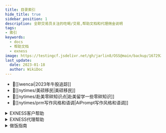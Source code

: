 ```yaml
---
title: 目录索引
hide_title: true
sidebar_position: 1
description: 全职交易员关注的吃喝/交易,帮助文档和代理佣金说明
tags:
- 索引
keywords:
  - docs
  - 帮助文档
  - exness
image: https://testingcf.jsdelivr.net/gh/jarlin8/OSS@main/backup/1672929818319avatar.jpg
last_update:
  date: 2023-01-18
  author: WikiDoc
---
```


- 📰[[iwencai|2023年牛股追踪]]
- 📰[[nytimes/美硕移民|美硕移民]]
- 📰[[nytimes/赴美零碎知识点|赴美留学一些零碎知识]]
- 📰[[nytimes/prm写作风格和语调|AiPrompt写作风格和语调]]

<details>
<summary>EXNESS客户帮助</summary>

## EXNESS客户帮助
- [[exness-trader/保障您的vps安全|保障您的vps安全]]
- [[exness-trader/保证金和可用保证金之间有何区别|保证金和可用保证金之间有何区别]]
- [[exness-trader/标准账户|标准账户]]
- [[exness-trader/标准账户和美分账户有什么不同|标准账户和美分账户有什么不同]]
- [[exness-trader/标准账户和先锋账户有什么不同|标准账户和先锋账户有什么不同]]
- [[exness-trader/标准账户上可以交易哪些品种|标准账户上可以交易哪些品种]]
- [[exness-trader/不同类型的交易账户可以使用相同的服务器么|不同类型的交易账户可以使用相同的服务器么]]
- [[exness-trader/不同类型的账户是否有地区限制|不同类型的账户是否有地区限制]]
- [[exness-trader/不同账户类型的最大和最小交易手数是多少|不同账户类型的最大和最小交易手数是多少]]
- [[exness-trader/部分退款请求|部分退款请求]]
- [[exness-trader/查询已归档订单|查询已归档订单]]
- [[exness-trader/差价合约详解|差价合约详解]]
- [[exness-trader/拆股详解|拆股详解]]
- [[exness-trader/出金为何退回了我的-exness-账户|出金为何退回了我的-exness-账户]]
- [[exness-trader/出金须知|出金须知]]
- [[exness-trader/出入金到账需要多长时间|出入金到账需要多长时间]]
- [[exness-trader/出入金最快的方法是什么|出入金最快的方法是什么]]
- [[exness-trader/出现报价关闭提示|出现报价关闭提示]]
- [[exness-trader/出现交易量无效的错误提示|出现交易量无效的错误提示]]
- [[exness-trader/出现禁止交易的错误提示|出现禁止交易的错误提示]]
- [[exness-trader/出现资金不足错误提示|出现资金不足错误提示]]
- [[exness-trader/创建账户需要提供哪些资料|创建账户需要提供哪些资料]]
- [[exness-trader/创建真实账户和模拟账户时必须提供哪些文件|创建真实账户和模拟账户时必须提供哪些文件]]
- [[exness-trader/登录-mt4-的时候，为什么我的账户昵称显示错误|登录-mt4-的时候，为什么我的账户昵称显示错误]]
- [[exness-trader/电子支付平台eps交易相关事宜|电子支付平台eps交易相关事宜]]
- [[exness-trader/订单执行类型|订单执行类型]]
- [[exness-trader/冬季交易时间|冬季交易时间]]
- [[exness-trader/负余额保护|负余额保护]]
- [[exness-trader/杠杆对爆仓的影响|杠杆对爆仓的影响]]
- [[exness-trader/杠杆和保证金要求|杠杆和保证金要求]]
- [[exness-trader/隔夜利息|隔夜利息]]
- [[exness-trader/各账户追加保证金通知和爆仓水平|各账户追加保证金通知和爆仓水平]]
- [[exness-trader/更改-mt4-语言设置时出现乱码该如何解决|更改-mt4-语言设置时出现乱码该如何解决]]
- [[exness-trader/股票|股票]]
- [[exness-trader/关于-exness-交易应用|关于-exness-交易应用]]
- [[exness-trader/关于账户类型后缀|关于账户类型后缀]]
- [[exness-trader/管理智能交易-ea|管理智能交易-ea]]
- [[exness-trader/归档账户须知|归档账户须知]]
- [[exness-trader/过期版本|过期版本]]
- [[exness-trader/后缀代表什么|后缀代表什么]]
- [[exness-trader/怀疑他人以自己的名义交易|怀疑他人以自己的名义交易]]
- [[exness-trader/黄金杠杆限制|黄金杠杆限制]]
- [[exness-trader/恢复vps|恢复vps]]
- [[exness-trader/基点和迷你点之间有何区别|基点和迷你点之间有何区别]]
- [[exness-trader/加密数字货币交叉盘|加密数字货币交叉盘]]
- [[exness-trader/价格缺口保护|价格缺口保护]]
- [[exness-trader/交叉盘交易|交叉盘交易]]
- [[exness-trader/交易繁忙trade-context-busy|交易繁忙trade-context-busy]]
- [[exness-trader/交易方式是否有限制|交易方式是否有限制]]
- [[exness-trader/交易加密数字货币|交易加密数字货币]]
- [[exness-trader/交易品种|交易品种]]
- [[exness-trader/交易品种的订单报价是如何计算的|交易品种的订单报价是如何计算的]]
- [[exness-trader/交易平台功能比较|交易平台功能比较]]
- [[exness-trader/交易新手最适合什么账户类型|交易新手最适合什么账户类型]]
- [[exness-trader/节假日交易时间|节假日交易时间]]
- [[exness-trader/金属交易|金属交易]]
- [[exness-trader/开立专业型账户需要满足什么条件|开立专业型账户需要满足什么条件]]
- [[exness-trader/可以使用不同的支付平台出金吗|可以使用不同的支付平台出金吗]]
- [[exness-trader/可以在手机终端上下移动止损单吗|可以在手机终端上下移动止损单吗]]
- [[exness-trader/可以在周末节假日出金入金吗|可以在周末节假日出金入金吗]]
- [[exness-trader/客户是否可以使用其它交易账户入金时使用的支付|客户是否可以使用其它交易账户入金时使用的支付]]
- [[exness-trader/客户支付档案-cpp-须知|客户支付档案-cpp-须知]]
- [[exness-trader/了解交易终端|了解交易终端]]
- [[exness-trader/了解做市商|了解做市商]]
- [[exness-trader/立即开始交易|立即开始交易]]
- [[exness-trader/零点账户|零点账户]]
- [[exness-trader/零点账户提供哪些交易品种|零点账户提供哪些交易品种]]
- [[exness-trader/裸点账户|裸点账户]]
- [[exness-trader/裸点账户和零点账户有什么不同|裸点账户和零点账户有什么不同]]
- [[exness-trader/裸点账户上可以交易哪些品种|裸点账户上可以交易哪些品种]]
- [[exness-trader/美分账户|美分账户]]
- [[exness-trader/美分账户上可以交易哪些品种|美分账户上可以交易哪些品种]]
- [[exness-trader/美分账户有哪些地域限制|美分账户有哪些地域限制]]
- [[exness-trader/美国原油有合约期限吗|美国原油有合约期限吗]]
- [[exness-trader/面向非伊斯兰教国家的免隔夜利息账户|面向非伊斯兰教国家的免隔夜利息账户]]
- [[exness-trader/哪些类型的账户可以参与竞赛|哪些类型的账户可以参与竞赛]]
- [[exness-trader/哪些账户可以免隔夜利息|哪些账户可以免隔夜利息]]
- [[exness-trader/哪些账户类型可以交易加密数字货币-cfd|哪些账户类型可以交易加密数字货币-cfd]]
- [[exness-trader/哪些账户类型支持模拟账户|哪些账户类型支持模拟账户]]
- [[exness-trader/能否更改-metatrader-4-5-平台上的时区|能否更改-metatrader-4-5-平台上的时区]]
- [[exness-trader/能否更改我的账户货币|能否更改我的账户货币]]
- [[exness-trader/能源交易|能源交易]]
- [[exness-trader/您的-exness-个人专区|您的-exness-个人专区]]
- [[exness-trader/品种分类|品种分类]]
- [[exness-trader/仍未收到出金款项|仍未收到出金款项]]
- [[exness-trader/仍未收到手机短信验证码|仍未收到手机短信验证码]]
- [[exness-trader/如果我出金到错误的账号，接下来应该怎么做|如果我出金到错误的账号，接下来应该怎么做]]
- [[exness-trader/如果我的-vps-上没有足够空间应当如何操作|如果我的-vps-上没有足够空间应当如何操作]]
- [[exness-trader/如果我的当前余额为负值，可以进行入金操作吗|如果我的当前余额为负值，可以进行入金操作吗]]
- [[exness-trader/如果我的验证文件不在我的名下该怎么办|如果我的验证文件不在我的名下该怎么办]]
- [[exness-trader/如果我是在其他国家开立的账户，如何进行账户验|如果我是在其他国家开立的账户，如何进行账户验]]
- [[exness-trader/如果我有未平仓位，还可以出金吗|如果我有未平仓位，还可以出金吗]]
- [[exness-trader/如果我在-vps-中收到了无网络连接错误，接下来|如果我在-vps-中收到了无网络连接错误，接下来]]
- [[exness-trader/如果我在入金时使用的支付系统在出金时无法使用|如果我在入金时使用的支付系统在出金时无法使用]]
- [[exness-trader/如果我在入金时使用了多种支付方式，应当如何出|如果我在入金时使用了多种支付方式，应当如何出]]
- [[exness-trader/如果我在自己的-vps-上安装智能交易ea，是否需要|如果我在自己的-vps-上安装智能交易ea，是否需要]]
- [[exness-trader/如果无法平仓交易，我该怎么做|如果无法平仓交易，我该怎么做]]
- [[exness-trader/如果在个人专区中无法找到我的首选支付系统该怎|如果在个人专区中无法找到我的首选支付系统该怎]]
- [[exness-trader/如何查看旧的个人专区是否依然处于活跃状态|如何查看旧的个人专区是否依然处于活跃状态]]
- [[exness-trader/如何查看您的交易历史|如何查看您的交易历史]]
- [[exness-trader/如何查看我当前的杠杆设置|如何查看我当前的杠杆设置]]
- [[exness-trader/如何查看我的交易状态|如何查看我的交易状态]]
- [[exness-trader/如何查看我可以使用的支付平台|如何查看我可以使用的支付平台]]
- [[exness-trader/如何查看账户是否已可以入金和交易|如何查看账户是否已可以入金和交易]]
- [[exness-trader/如何查看账户验证被拒绝的原因|如何查看账户验证被拒绝的原因]]
- [[exness-trader/如何查看自己上传的验证文档的状态|如何查看自己上传的验证文档的状态]]
- [[exness-trader/如何查询我的代理信息|如何查询我的代理信息]]
- [[exness-trader/如何查找交易软件登录账号和服务器|如何查找交易软件登录账号和服务器]]
- [[exness-trader/如何查找我的交易账户账号|如何查找我的交易账户账号]]
- [[exness-trader/如何查找需要提高保证金要求的新闻事件|如何查找需要提高保证金要求的新闻事件]]
- [[exness-trader/如何出金|如何出金]]
- [[exness-trader/如何处理无效sl-tp错误|如何处理无效sl-tp错误]]
- [[exness-trader/如何从报价手机移动端里显示-添加-移除交易品|如何从报价手机移动端里显示-添加-移除交易品]]
- [[exness-trader/如何给模拟账户充值|如何给模拟账户充值]]
- [[exness-trader/如何更改更新我的个人信息与地址|如何更改更新我的个人信息与地址]]
- [[exness-trader/如何更改我的exness账户的注册姓名|如何更改我的exness账户的注册姓名]]
- [[exness-trader/如何更改注册名称|如何更改注册名称]]
- [[exness-trader/如何管理您的交易账户设置|如何管理您的交易账户设置]]
- [[exness-trader/如何管理您的vps设置|如何管理您的vps设置]]
- [[exness-trader/如何管理图表设置|如何管理图表设置]]
- [[exness-trader/如何管理注册手机号码|如何管理注册手机号码]]
- [[exness-trader/如何获得-exness-vps-服务|如何获得-exness-vps-服务]]
- [[exness-trader/如何获得无限杠杆|如何获得无限杠杆]]
- [[exness-trader/如何获取日志文件|如何获取日志文件]]
- [[exness-trader/如何计算开立订单所需资金|如何计算开立订单所需资金]]
- [[exness-trader/如何计算利润和损失|如何计算利润和损失]]
- [[exness-trader/如何将我在社交交易中的入金与我的-exness-账户关联起|如何将我在社交交易中的入金与我的-exness-账户关联起]]
- [[exness-trader/如何解决交易终端中的常见错误|如何解决交易终端中的常见错误]]
- [[exness-trader/如何进行订单部分平仓|如何进行订单部分平仓]]
- [[exness-trader/如何进行交易账户间转账|如何进行交易账户间转账]]
- [[exness-trader/如何进行首次入金|如何进行首次入金]]
- [[exness-trader/如何开立模拟账户|如何开立模拟账户]]
- [[exness-trader/如何快速便捷地恢复-exness-密码|如何快速便捷地恢复-exness-密码]]
- [[exness-trader/如何连接-vps|如何连接-vps]]
- [[exness-trader/如何清除浏览器缓存和-cookies-文件|如何清除浏览器缓存和-cookies-文件]]
- [[exness-trader/如何确定我的资金是安全的|如何确定我的资金是安全的]]
- [[exness-trader/如何入金|如何入金]]
- [[exness-trader/如何上传屏幕截图给支持团队|如何上传屏幕截图给支持团队]]
- [[exness-trader/如何设置-vps-密码|如何设置-vps-密码]]
- [[exness-trader/如何设置修改止损与获利|如何设置修改止损与获利]]
- [[exness-trader/如何设置移动止损|如何设置移动止损]]
- [[exness-trader/如何设置exness比特币电子钱包|如何设置exness比特币电子钱包]]
- [[exness-trader/如何申请关闭账户|如何申请关闭账户]]
- [[exness-trader/如何生成网络日志排除故障|如何生成网络日志排除故障]]
- [[exness-trader/如何使用-exness-货币转换器|如何使用-exness-货币转换器]]
- [[exness-trader/如何使用-mt4-multiterminal多账户管理终端|如何使用-mt4-multiterminal多账户管理终端]]
- [[exness-trader/如何使用安卓版-metatrader-4|如何使用安卓版-metatrader-4]]
- [[exness-trader/如何使用安卓版-metatrader-5|如何使用安卓版-metatrader-5]]
- [[exness-trader/如何使用比特币出入金|如何使用比特币出入金]]
- [[exness-trader/如何使用比特币电子钱包查看交易|如何使用比特币电子钱包查看交易]]
- [[exness-trader/如何使用日本或韩国银行卡出金|如何使用日本或韩国银行卡出金]]
- [[exness-trader/如何使用泰达币-usdt-erc20-出入金|如何使用泰达币-usdt-erc20-出入金]]
- [[exness-trader/如何使用虚拟美元稳定币-usdc-erc20-出入金|如何使用虚拟美元稳定币-usdc-erc20-出入金]]
- [[exness-trader/如何使用银行卡兑换usdt来入金|如何使用银行卡兑换usdt来入金]]
- [[exness-trader/如何使用中国银联入金|如何使用中国银联入金]]
- [[exness-trader/如何使用perfect-money出入金|如何使用perfect-money出入金]]
- [[exness-trader/如何使用sticpay出入金|如何使用sticpay出入金]]
- [[exness-trader/如何提升metatrader4-5的速度|如何提升metatrader4-5的速度]]
- [[exness-trader/如何通过-exness-进行交易|如何通过-exness-进行交易]]
- [[exness-trader/如何通过-mypay-出入金|如何通过-mypay-出入金]]
- [[exness-trader/如何通过电汇出入金|如何通过电汇出入金]]
- [[exness-trader/如何通过检索-har-文件进行故障调试|如何通过检索-har-文件进行故障调试]]
- [[exness-trader/如何通过银行卡出入金|如何通过银行卡出入金]]
- [[exness-trader/如何完全验证您的exness账户|如何完全验证您的exness账户]]
- [[exness-trader/如何为客服团队创建屏幕截图|如何为客服团队创建屏幕截图]]
- [[exness-trader/如何显示买价线|如何显示买价线]]
- [[exness-trader/如何修改或移除移动止损|如何修改或移除移动止损]]
- [[exness-trader/如何验证我的支付方式|如何验证我的支付方式]]
- [[exness-trader/如何在-linux-系统中安装-mt4-mt5|如何在-linux-系统中安装-mt4-mt5]]
- [[exness-trader/如何在个人专区创建新的交易账户|如何在个人专区创建新的交易账户]]
- [[exness-trader/如何在交易平台-mt4-mt5-上接收新闻|如何在交易平台-mt4-mt5-上接收新闻]]
- [[exness-trader/如何在市场报价桌面版终端中显示-添加-删除交|如何在市场报价桌面版终端中显示-添加-删除交]]
- [[exness-trader/如何在手机应用上的metatrader订阅交易信号|如何在手机应用上的metatrader订阅交易信号]]
- [[exness-trader/如何在我的个人专区查看交易的单号|如何在我的个人专区查看交易的单号]]
- [[exness-trader/如何在移动终端中设置挂单|如何在移动终端中设置挂单]]
- [[exness-trader/如何在中国使用bitake入金|如何在中国使用bitake入金]]
- [[exness-trader/如何在中国使用flashex出入金|如何在中国使用flashex出入金]]
- [[exness-trader/如何在中国使用neteller出入金|如何在中国使用neteller出入金]]
- [[exness-trader/如何在中国使用webmoney出入金|如何在中国使用webmoney出入金]]
- [[exness-trader/如何在exness平台开始交易|如何在exness平台开始交易]]
- [[exness-trader/如何知晓为我提供服务的是哪家-exness-实体|如何知晓为我提供服务的是哪家-exness-实体]]
- [[exness-trader/如何注册-exness-个人专区和交易账户|如何注册-exness-个人专区和交易账户]]
- [[exness-trader/入金金额有限制吗|入金金额有限制吗]]
- [[exness-trader/入金款项仍未到账|入金款项仍未到账]]
- [[exness-trader/入金须知|入金须知]]
- [[exness-trader/什么是-3d-安全协议|什么是-3d-安全协议]]
- [[exness-trader/什么是-cvv-代码，可以在哪里找到|什么是-cvv-代码，可以在哪里找到]]
- [[exness-trader/什么是对冲单可以进行部分对冲吗|什么是对冲单可以进行部分对冲吗]]
- [[exness-trader/什么是偏差|什么是偏差]]
- [[exness-trader/什么是限价单如何下限价单|什么是限价单如何下限价单]]
- [[exness-trader/什么是移动止损|什么是移动止损]]
- [[exness-trader/什么是止损单，怎么下止损单|什么是止损单，怎么下止损单]]
- [[exness-trader/什么是vps-|什么是vps-]]
- [[exness-trader/石油差价合约有到期日期吗|石油差价合约有到期日期吗]]
- [[exness-trader/石油价格是现货价格吗|石油价格是现货价格吗]]
- [[exness-trader/使用-mt4-mt5-网页终端进行交易|使用-mt4-mt5-网页终端进行交易]]
- [[exness-trader/使用-windows-版本-metatrader-4|使用-windows-版本-metatrader-4]]
- [[exness-trader/使用-windows-版本-metatrader-5|使用-windows-版本-metatrader-5]]
- [[exness-trader/使用多张银行卡还可以进行出入金操作吗|使用多张银行卡还可以进行出入金操作吗]]
- [[exness-trader/使用模拟账户进行交易时需要存入真实资金吗|使用模拟账户进行交易时需要存入真实资金吗]]
- [[exness-trader/市场已关闭|市场已关闭]]
- [[exness-trader/市价滑点|市价滑点]]
- [[exness-trader/是否可由朋友或家人代我进行交易|是否可由朋友或家人代我进行交易]]
- [[exness-trader/是否所有类型账户都支持指数的差价合约|是否所有类型账户都支持指数的差价合约]]
- [[exness-trader/收到订单数量过多错误提示|收到订单数量过多错误提示]]
- [[exness-trader/收到一条阻止我交易的错误提示|收到一条阻止我交易的错误提示]]
- [[exness-trader/手机交易终端上可以使用智能交易ea吗|手机交易终端上可以使用智能交易ea吗]]
- [[exness-trader/探索-exness-网页交易终端|探索-exness-网页交易终端]]
- [[exness-trader/跳动点历史记录须知|跳动点历史记录须知]]
- [[exness-trader/通过-skrill-出入金|通过-skrill-出入金]]
- [[exness-trader/同一个电子邮箱可以注册多个个人专区吗|同一个电子邮箱可以注册多个个人专区吗]]
- [[exness-trader/退出交易终端时，我的订单会被平仓吗|退出交易终端时，我的订单会被平仓吗]]
- [[exness-trader/外汇和其他交易品种的基本交易术语|外汇和其他交易品种的基本交易术语]]
- [[exness-trader/外汇品种交易|外汇品种交易]]
- [[exness-trader/外汇市场交易时间|外汇市场交易时间]]
- [[exness-trader/外汇与外汇市场|外汇与外汇市场]]
- [[exness-trader/为-metatrader-4-5-设置推送通知|为-metatrader-4-5-设置推送通知]]
- [[exness-trader/为什么-exness-交易应用上的支付方式比网页版个人专区|为什么-exness-交易应用上的支付方式比网页版个人专区]]
- [[exness-trader/为什么-exness-账户验证流程是重要的|为什么-exness-账户验证流程是重要的]]
- [[exness-trader/为什么进行内部转账时会收到请求金额过大的|为什么进行内部转账时会收到请求金额过大的]]
- [[exness-trader/为什么我的对冲单突然要我缴纳保证金|为什么我的对冲单突然要我缴纳保证金]]
- [[exness-trader/为什么我的入金-出金会被拒绝|为什么我的入金-出金会被拒绝]]
- [[exness-trader/为什么我的所有交易一开始都处于亏损状态|为什么我的所有交易一开始都处于亏损状态]]
- [[exness-trader/为什么我的文件被拒绝了|为什么我的文件被拒绝了]]
- [[exness-trader/为什么我的账户上有资金，交易账户却显示余额为|为什么我的账户上有资金，交易账户却显示余额为]]
- [[exness-trader/为什么我个人专区中可用保证金的金额与交易平台|为什么我个人专区中可用保证金的金额与交易平台]]
- [[exness-trader/为什么我需要一种账户货币|为什么我需要一种账户货币]]
- [[exness-trader/为什么我在进行入金操作时屏幕显示系统出错|为什么我在进行入金操作时屏幕显示系统出错]]
- [[exness-trader/为什么无法关闭对冲单|为什么无法关闭对冲单]]
- [[exness-trader/为什么无法在我的个人专区中找到我的交易账户|为什么无法在我的个人专区中找到我的交易账户]]
- [[exness-trader/为什么有时候股票的保证金会比平时高|为什么有时候股票的保证金会比平时高]]
- [[exness-trader/为什么在出金时会出现余额不足的错误提示|为什么在出金时会出现余额不足的错误提示]]
- [[exness-trader/为什么在交易者计算器内有些品种不能设置杠杆|为什么在交易者计算器内有些品种不能设置杠杆]]
- [[exness-trader/为什么在一天中的某些时候，指数的保证金会增加|为什么在一天中的某些时候，指数的保证金会增加]]
- [[exness-trader/为什么mt4-mt5和exness网站上显示的点差不一样|为什么mt4-mt5和exness网站上显示的点差不一样]]
- [[exness-trader/未验证账户面临哪些限制|未验证账户面临哪些限制]]
- [[exness-trader/文件被拒绝后如何再次上传|文件被拒绝后如何再次上传]]
- [[exness-trader/我不小心删除了我的手机应用，该如何恢复|我不小心删除了我的手机应用，该如何恢复]]
- [[exness-trader/我可以使用多张银行卡给账户入金吗|我可以使用多张银行卡给账户入金吗]]
- [[exness-trader/我可以使用哪些交易终端进行交易|我可以使用哪些交易终端进行交易]]
- [[exness-trader/我可以使用他人的支付系统入金吗|我可以使用他人的支付系统入金吗]]
- [[exness-trader/我可以用什么货币入金|我可以用什么货币入金]]
- [[exness-trader/我可以在个人信息中添加多少个手机号码|我可以在个人信息中添加多少个手机号码]]
- [[exness-trader/我可以在个人专区持有几个交易账户|我可以在个人专区持有几个交易账户]]
- [[exness-trader/我可以在哪里查看汇率|我可以在哪里查看汇率]]
- [[exness-trader/我可以在手机交易终端上使用指标吗|我可以在手机交易终端上使用指标吗]]
- [[exness-trader/我可以在我的电脑上同时运行多个交易终端软件吗|我可以在我的电脑上同时运行多个交易终端软件吗]]
- [[exness-trader/我能否更改自己的的账户服务器|我能否更改自己的的账户服务器]]
- [[exness-trader/我能用预付卡进行入金么|我能用预付卡进行入金么]]
- [[exness-trader/我能在周末进行交易吗|我能在周末进行交易吗]]
- [[exness-trader/我仍未收到电子邮箱验证码|我仍未收到电子邮箱验证码]]
- [[exness-trader/我如何识别哪些交易品种属于免隔夜利息品种|我如何识别哪些交易品种属于免隔夜利息品种]]
- [[exness-trader/我是否可以使用与-exness-注册邮箱不同的邮箱来进行入|我是否可以使用与-exness-注册邮箱不同的邮箱来进行入]]
- [[exness-trader/我是否可以验证来自海外国家的exness账户|我是否可以验证来自海外国家的exness账户]]
- [[exness-trader/我收到了交易参数无效的错误提示|我收到了交易参数无效的错误提示]]
- [[exness-trader/我收到了账户无效的错误提示|我收到了账户无效的错误提示]]
- [[exness-trader/我收到无网络连接的错误信息|我收到无网络连接的错误信息]]
- [[exness-trader/我为什么需要验证我的支付账户|我为什么需要验证我的支付账户]]
- [[exness-trader/我应该选择哪种账户|我应该选择哪种账户]]
- [[exness-trader/我应为交易账户设置什么杠杆|我应为交易账户设置什么杠杆]]
- [[exness-trader/我在国外可以用自己的交易账户交易吗|我在国外可以用自己的交易账户交易吗]]
- [[exness-trader/我在交易软件收到了授权失败的错误提示|我在交易软件收到了授权失败的错误提示]]
- [[exness-trader/我在哪里可以查看自己的免隔夜利息权益|我在哪里可以查看自己的免隔夜利息权益]]
- [[exness-trader/我在使用银行卡出金时被要求退款|我在使用银行卡出金时被要求退款]]
- [[exness-trader/我在我的交易终端的图表中只能看到等待更新|我在我的交易终端的图表中只能看到等待更新]]
- [[exness-trader/无法出金时该如何操作|无法出金时该如何操作]]
- [[exness-trader/无法登录-exness-个人专区|无法登录-exness-个人专区]]
- [[exness-trader/无法登录交易终端|无法登录交易终端]]
- [[exness-trader/无法入金|无法入金]]
- [[exness-trader/无法上传文件|无法上传文件]]
- [[exness-trader/无法使用买入和卖出按键|无法使用买入和卖出按键]]
- [[exness-trader/无法在-macos-catalina-操作系统上登录-mt4-mt5|无法在-macos-catalina-操作系统上登录-mt4-mt5]]
- [[exness-trader/无法在注册时设置密码|无法在注册时设置密码]]
- [[exness-trader/无法注册-exness-账户|无法注册-exness-账户]]
- [[exness-trader/无效价格错误|无效价格错误]]
- [[exness-trader/夏季交易时间|夏季交易时间]]
- [[exness-trader/先锋账户|先锋账户]]
- [[exness-trader/先锋账户上都可以交易哪些品种|先锋账户上都可以交易哪些品种]]
- [[exness-trader/小币种交易|小币种交易]]
- [[exness-trader/新订单按键是灰色的|新订单按键是灰色的]]
- [[exness-trader/新闻发布期间提高保证金要求|新闻发布期间提高保证金要求]]
- [[exness-trader/验证文件的大小限制是多少|验证文件的大小限制是多少]]
- [[exness-trader/验证账户需要多久|验证账户需要多久]]
- [[exness-trader/一个账户有几个密码|一个账户有几个密码]]
- [[exness-trader/伊斯兰教地区可享零隔夜利息交易账户|伊斯兰教地区可享零隔夜利息交易账户]]
- [[exness-trader/以账户货币计算盈亏时，应使用何种价格进行换算|以账户货币计算盈亏时，应使用何种价格进行换算]]
- [[exness-trader/银行卡交易详解|银行卡交易详解]]
- [[exness-trader/在安装mt4时，为什么需要提供代理服务器地址|在安装mt4时，为什么需要提供代理服务器地址]]
- [[exness-trader/在交易终端关闭订单|在交易终端关闭订单]]
- [[exness-trader/在进行股票相关交易品种的交易时，我是否真正拥|在进行股票相关交易品种的交易时，我是否真正拥]]
- [[exness-trader/在哪查询某一品种的相关信息|在哪查询某一品种的相关信息]]
- [[exness-trader/在哪可以找到-macos-版mt4-mt5安装文件|在哪可以找到-macos-版mt4-mt5安装文件]]
- [[exness-trader/在哪里查看交易账户类型|在哪里查看交易账户类型]]
- [[exness-trader/在哪里可以查看exness的财报|在哪里可以查看exness的财报]]
- [[exness-trader/在哪里可以找到我的信用相关信息|在哪里可以找到我的信用相关信息]]
- [[exness-trader/在中国如何通过支付宝入金|在中国如何通过支付宝入金]]
- [[exness-trader/在中国如何通过otc365出入金|在中国如何通过otc365出入金]]
- [[exness-trader/诈骗活动-安全小贴士|诈骗活动-安全小贴士]]
- [[exness-trader/账户类型|账户类型]]
- [[exness-trader/账户长时间未使用会出现什么情况|账户长时间未使用会出现什么情况]]
- [[exness-trader/真实账户和模拟账户有什么区别|真实账户和模拟账户有什么区别]]
- [[exness-trader/真实账户和模拟账户之间的价格变动存在差异吗|真实账户和模拟账户之间的价格变动存在差异吗]]
- [[exness-trader/直盘交易|直盘交易]]
- [[exness-trader/止损位|止损位]]
- [[exness-trader/指数股息|指数股息]]
- [[exness-trader/指数交易|指数交易]]
- [[exness-trader/指数交易的最低金额是多少|指数交易的最低金额是多少]]
- [[exness-trader/重新报价|重新报价]]
- [[exness-trader/注册后我还可以更改电子邮箱地址吗|注册后我还可以更改电子邮箱地址吗]]
- [[exness-trader/注册时需要准备什么信息|注册时需要准备什么信息]]
- [[exness-trader/自定义爆仓位|自定义爆仓位]]
- [[exness-trader/最少需要多少资金才能开始交易|最少需要多少资金才能开始交易]]
- [[exness-trader/exness-不接受哪些国家的客户|exness-不接受哪些国家的客户]]
- [[exness-trader/exness-对哪些类型的账户收取交易手续费|exness-对哪些类型的账户收取交易手续费]]
- [[exness-trader/exness-交易应用-出金操作|exness-交易应用-出金操作]]
- [[exness-trader/exness-交易应用-如何更改-exness-交易应用的语言设置|exness-交易应用-如何更改-exness-交易应用的语言设置]]
- [[exness-trader/exness-交易应用-如何开立更多账户|exness-交易应用-如何开立更多账户]]
- [[exness-trader/exness-交易应用-如何验证个人资料|exness-交易应用-如何验证个人资料]]
- [[exness-trader/exness-交易应用-入金操作|exness-交易应用-入金操作]]
- [[exness-trader/exness-交易应用-是否可以更改所使用的交易终端|exness-交易应用-是否可以更改所使用的交易终端]]
- [[exness-trader/exness-交易应用-探索个人专区|exness-交易应用-探索个人专区]]
- [[exness-trader/exness-交易应用-为何我在进行入金操作时找不到我的|exness-交易应用-为何我在进行入金操作时找不到我的]]
- [[exness-trader/exness-交易应用-在哪可以查看我的合作伙伴账户详情|exness-交易应用-在哪可以查看我的合作伙伴账户详情]]
- [[exness-trader/exness-交易应用配置指南|exness-交易应用配置指南]]
- [[exness-trader/exness-交易应用疑难解答|exness-交易应用疑难解答]]
- [[exness-trader/exness-是否收取隔夜费用|exness-是否收取隔夜费用]]
- [[exness-trader/exness-是做什么的|exness-是做什么的]]
- [[exness-trader/exness-收取出入金手续费吗|exness-收取出入金手续费吗]]
- [[exness-trader/exness-提供的石油是差价合约，还是期货|exness-提供的石油是差价合约，还是期货]]
- [[exness-trader/exness-提供交易信号吗|exness-提供交易信号吗]]
- [[exness-trader/exness-意见门户介绍|exness-意见门户介绍]]
- [[exness-trader/exness-账户安全工具介绍|exness-账户安全工具介绍]]
- [[exness-trader/exness-账户支持哪些订单类型|exness-账户支持哪些订单类型]]
- [[exness-trader/exness-vps-使用须知|exness-vps-使用须知]]
- [[exness-trader/exness交易应用-管理个人专区|exness交易应用-管理个人专区]]
- [[exness-trader/exness交易应用-交易账户设置|exness交易应用-交易账户设置]]
- [[exness-trader/exness交易应用-了解业绩统计选项卡|exness交易应用-了解业绩统计选项卡]]
- [[exness-trader/exness交易应用-内部转账|exness交易应用-内部转账]]
- [[exness-trader/exness交易应用-内置交易终端详解|exness交易应用-内置交易终端详解]]
- [[exness-trader/exness交易应用-如何编辑通知|exness交易应用-如何编辑通知]]
- [[exness-trader/exness交易应用-如何将交易品种收藏至关注列表|exness交易应用-如何将交易品种收藏至关注列表]]
- [[exness-trader/exness交易应用-如何开立和关闭交易|exness交易应用-如何开立和关闭交易]]
- [[exness-trader/exness交易应用-如何开立账户|exness交易应用-如何开立账户]]
- [[exness-trader/exness交易应用-支付操作须知|exness交易应用-支付操作须知]]
- [[exness-trader/exness市场保护工具|exness市场保护工具]]
- [[exness-trader/exness是否受到相关监管|exness是否受到相关监管]]
- [[exness-trader/exness提供哪种点差|exness提供哪种点差]]
- [[exness-trader/exness网站提供pwa版本吗|exness网站提供pwa版本吗]]
- [[exness-trader/exness账户验证文件|exness账户验证文件]]
- [[exness-trader/exness尊享会员制适用于中国台湾香港和澳门地|exness尊享会员制适用于中国台湾香港和澳门地]]
- [[exness-trader/macos-用户如何登录-mt4-mt5|macos-用户如何登录-mt4-mt5]]
- [[exness-trader/metatrader-使用什么时区的时间|metatrader-使用什么时区的时间]]
- [[exness-trader/metatrader-详解-对比-mt4-和-mt5|metatrader-详解-对比-mt4-和-mt5]]
- [[exness-trader/metatrader交易信号|metatrader交易信号]]
- [[exness-trader/mt4-mt5-提供哪些交易品种|mt4-mt5-提供哪些交易品种]]
- [[exness-trader/mt4-mt5-中信用资金的显示方式介绍|mt4-mt5-中信用资金的显示方式介绍]]
- [[exness-trader/vps-被冻结后还能解冻吗|vps-被冻结后还能解冻吗]]
- [[exness-trader/vps-使用条款|vps-使用条款]]

</details>

<details>
<summary>EXNESS代理帮助</summary>

## EXNESS代理帮助
- [[exness-agent/本金使用比率|本金使用比率]]
- [[exness-agent/标准账户|标准账户]]
- [[exness-agent/单链接服务详解|单链接服务详解]]
- [[exness-agent/地区代表-区域代理|地区代表-区域代理]]
- [[exness-agent/返佣详述|返佣详述]]
- [[exness-agent/个人专区报告功能介绍|个人专区报告功能介绍]]
- [[exness-agent/关于合作伙伴链接的所有信息|关于合作伙伴链接的所有信息]]
- [[exness-agent/关于内部转账|关于内部转账]]
- [[exness-agent/合作伙伴和介绍经纪商IB之间有何区别|合作伙伴和介绍经纪商(IB)之间有何区别]]
- [[exness-agent/合作伙伴类型|合作伙伴类型]]
- [[exness-agent/合作伙伴链接和合作伙伴账户|合作伙伴链接和合作伙伴账户]]
- [[exness-agent/合作伙伴如何知道他们介绍经纪商IB水平的变化|合作伙伴如何知道他们介绍经纪商IB水平的变化]]
- [[exness-agent/合作伙伴入门指南|合作伙伴入门指南]]
- [[exness-agent/合作伙伴佣金框架|合作伙伴佣金框架]]
- [[exness-agent/合作伙伴佣金与Exness比特币电子钱包|合作伙伴佣金与Exness比特币电子钱包]]
- [[exness-agent/加入Exness合作伙伴计划可以赚取多少钱|加入 Exness合作伙伴计划可以赚取多少钱]]
- [[exness-agent/介绍经纪商|介绍经纪商]]
- [[exness-agent/客服支持|客服支持]]
- [[exness-agent/客户如何确定他们的资金是否安全|客户如何确定他们的资金是否安全]]
- [[exness-agent/了解介绍经纪商IB个人专区|了解介绍经纪商IB个人专区]]
- [[exness-agent/了解外汇基本知识|了解外汇基本知识]]
- [[exness-agent/零点账户的合伙人佣金如何计算|零点账户的合伙人佣金如何计算]]
- [[exness-agent/裸点账户的合作伙伴佣金如何计算|裸点账户的合作伙伴佣金如何计算]]
- [[exness-agent/美分账户|美分账户]]
- [[exness-agent/如何查看某位客户是否注册在了我名下|如何查看某位客户是否注册在了我名下]]
- [[exness-agent/如何成为一名介绍经纪商IB|如何成为一名介绍经纪商IB]]
- [[exness-agent/如何管理返佣|如何管理返佣]]
- [[exness-agent/如何加入Exness合作伙伴计划|如何加入Exness 合作伙伴计划]]
- [[exness-agent/如何提取您的合作伙伴佣金|如何提取您的合作伙伴佣金]]
- [[exness-agent/如何通过电汇提取合作伙伴佣金|如何通过电汇提取合作伙伴佣金]]
- [[exness-agent/社交交易介绍|社交交易介绍]]
- [[exness-agent/收入分享模型是如何发挥作用的|收入分享模型是如何发挥作用的]]
- [[exness-agent/手续费|手续费]]
- [[exness-agent/探索返佣版块|探索返佣版块]]
- [[exness-agent/探索合作伙伴佣金信息面板|探索合作伙伴佣金信息面板]]
- [[exness-agent/我可以使用合作伙伴链接创建自定义合作伙伴链接吗|我可以使用合作伙伴链接创建自定义合作伙伴链接吗]]
- [[exness-agent/先锋账户|先锋账户]]
- [[exness-agent/一般出金规则|一般出金规则]]
- [[exness-agent/在哪里可以查看我推介客户的交易活动情况及交易量|在哪里可以查看我推介客户的交易活动情况及交易量]]
- [[exness-agent/自定义合作伙伴链接|自定义合作伙伴链接]]
- [[exness-agent/最低和最高出金限额|最低和最高出金限额]]
- [[exness-agent/Exness不接受哪些国家的客户|Exness 不接受哪些国家的客户]]
- [[exness-agent/Exness财务审计|Exness 财务审计]]
- [[exness-agent/Exness的资金安全|Exness 的资金安全]]
- [[exness-agent/Exness合作伙伴计划|Exness 合作伙伴计划]]
- [[exness-agent/Exness合作伙伴忠诚计划|Exness 合作伙伴忠诚计划]]
- [[exness-agent/Exness合作伙伴忠诚计划条款和条件|Exness 合作伙伴忠诚计划条款和条件]]
- [[exness-agent/Exness是否允许返佣|Exness 是否允许返佣]]
- [[exness-agent/Exness提供的交易产品|Exness 提供的交易产品]]
- [[exness-agent/Exness提供的交易平台|Exness 提供的交易平台]]
- [[exness-agent/Exness推广指南|Exness 推广指南]]
- [[exness-agent/Exness支付服务|Exness 支付服务]]
- [[exness-agent/Exness不接受哪些国家的合作伙伴|Exness不接受哪些国家的合作伙伴]]
- [[exness-agent/Exness集团包括哪些实体|Exness集团包括哪些实体]]
- [[exness-agent/Exness经纪公司|Exness经纪公司]]
- [[exness-agent/VPS虚拟专用服务器|VPS虚拟专用服务器]]

</details>

<details>
<summary>做饭指南</summary>

**食物**是为生物提供营养的物质，来源通常是[植物](https://zh.wikipedia.org/wiki/植物)、[动物](https://zh.wikipedia.org/wiki/动物)、[菌类](https://zh.wikipedia.org/wiki/菌类)，包含着维生所需的营养素，如[碳水化合物](https://zh.wikipedia.org/wiki/碳水化合物)、[脂肪](https://zh.wikipedia.org/wiki/脂肪)、[蛋白质](https://zh.wikipedia.org/wiki/蛋白质)、水等，能够借由进食或饮用为生物提供营养、维持生命或愉悦的物质。生物摄取食物后，被生物的[细胞](https://zh.wikipedia.org/wiki/细胞)同化，提供能量，维持生命及刺激成长。
在历史上，人类主要是透过狩猎、采集及耕种三种方式获得食物，其余的还有畜牧、钓鱼等。现在日益增加的世界人口中，大部分需要的食物热量是由食品产业提供。
有许多机构在监控食品卫生及食品安全，包括国际食品保护协会、世界资源研究所、世界粮食计划署、[联合国粮食及农业组织](https://zh.wikipedia.org/wiki/联合国粮食及农业组织)、国际食品信息理事会以及亚太无添加餐饮食品发展促进会。他们关注的议题包括可持续性、生物多样性、气候变化、营养人类学、[人口自然增长率](https://zh.wikipedia.org/wiki/人口自然增长率)、供水、食品制造技术改善及食品安全。
食物权是经济、社会及文化权利国际公约（ICESCR）提出的人权之一  ， 认可“有适当生活水平的权利，包括适当的食物”也就是“免于饥饿的自由。”

<details>
<summary>下厨前的准备</summary>

- [[tips/厨房准备|厨房准备]]
- [[tips/如何选择现在吃什么|如何选择现在吃什么]]
- [[tips/learn/高压力锅|高压力锅]]
- [[tips/learn/去腥|去腥]]
- [[tips/learn/食品安全|食品安全]]
- [[tips/learn/微波炉|微波炉]]
- [[tips/learn/学习焯水|学习焯水]]
- [[tips/learn/学习炒与煎|学习炒与煎]]
- [[tips/learn/学习凉拌|学习凉拌]]
- [[tips/learn/学习腌|学习腌]]
- [[tips/learn/学习蒸|学习蒸]]
- [[tips/learn/学习煮|学习煮]]

</details>

## 食谱

 🍤 [[dishes/aquatic|水产]]
|🍜 [[dishes/breakfast|早餐]]
|🍛 [[dishes/condiment|调味]]
|🧀 [[dishes/dessert|甜品]]
|🥤 [[dishes/drink|饮料]]
|🥩 [[dishes/meat_dish|肉食]]
|🍖 [[dishes/semi-finished|半成品]]
|🥘 [[dishes/soup|汤粥]]
|🍚 [[dishes/staple|主食]]
|🥦 [[dishes/vegetable_dish|蔬菜]]

### 家常菜

### 素菜

<details>
<summary>素菜食谱</summary>

- [[dishes/vegetable_dish/拔丝土豆|拔丝土豆]]
- [[dishes/vegetable_dish/白灼菜心|白灼菜心]]
- [[dishes/vegetable_dish/包菜炒鸡蛋粉丝|包菜炒鸡蛋粉丝]]
- [[dishes/vegetable_dish/菠菜炒鸡蛋|菠菜炒鸡蛋]]
- [[dishes/vegetable_dish/炒滑蛋|炒滑蛋]]
- [[dishes/vegetable_dish/炒茄子|炒茄子]]
- [[dishes/vegetable_dish/炒青菜|炒青菜]]
- [[dishes/vegetable_dish/葱煎豆腐|葱煎豆腐]]
- [[dishes/vegetable_dish/脆皮豆腐|脆皮豆腐]]
- [[dishes/vegetable_dish/地三鲜|地三鲜]]
- [[dishes/vegetable_dish/干锅花菜|干锅花菜]]
- [[dishes/vegetable_dish/蚝油三鲜菇|蚝油三鲜菇]]
- [[dishes/vegetable_dish/蚝油生菜|蚝油生菜]]
- [[dishes/vegetable_dish/荷兰豆炒腊肠|荷兰豆炒腊肠]]
- [[dishes/vegetable_dish/红烧冬瓜|红烧冬瓜]]
- [[dishes/vegetable_dish/红烧茄子|红烧茄子]]
- [[dishes/vegetable_dish/虎皮青椒|虎皮青椒]]
- [[dishes/vegetable_dish/话梅煮毛豆|话梅煮毛豆]]
- [[dishes/vegetable_dish/鸡蛋羹|鸡蛋羹]]
- [[dishes/vegetable_dish/鸡蛋羹/微波炉鸡蛋羹|微波炉鸡蛋羹]]
- [[dishes/vegetable_dish/鸡蛋火腿炒黄瓜|鸡蛋火腿炒黄瓜]]
- [[dishes/vegetable_dish/茄子炖土豆|茄子炖土豆]]
- [[dishes/vegetable_dish/茭白炒肉|茭白炒肉]]
- [[dishes/vegetable_dish/椒盐玉米|椒盐玉米]]
- [[dishes/vegetable_dish/金针菇日本豆腐煲|金针菇日本豆腐煲]]
- [[dishes/vegetable_dish/烤茄子|烤茄子]]
- [[dishes/vegetable_dish/榄菜肉末四季豆|榄菜肉末四季豆]]
- [[dishes/vegetable_dish/雷椒皮蛋|雷椒皮蛋]]
- [[dishes/vegetable_dish/凉拌黄瓜|凉拌黄瓜]]
- [[dishes/vegetable_dish/凉拌木耳|凉拌木耳]]
- [[dishes/vegetable_dish/凉拌莴笋|凉拌莴笋]]
- [[dishes/vegetable_dish/凉拌油麦菜|凉拌油麦菜]]
- [[dishes/vegetable_dish/麻婆豆腐|麻婆豆腐]]
- [[dishes/vegetable_dish/蒲烧茄子|蒲烧茄子]]
- [[dishes/vegetable_dish/芹菜拌茶树菇|芹菜拌茶树菇]]
- [[dishes/vegetable_dish/陕北熬豆角|陕北熬豆角]]
- [[dishes/vegetable_dish/上汤娃娃菜|上汤娃娃菜]]
- [[dishes/vegetable_dish/手撕包菜|手撕包菜]]
- [[dishes/vegetable_dish/水油焖蔬菜|水油焖蔬菜]]
- [[dishes/vegetable_dish/素炒豆角|素炒豆角]]
- [[dishes/vegetable_dish/酸辣土豆丝|酸辣土豆丝]]
- [[dishes/vegetable_dish/糖拌西红柿|糖拌西红柿]]
- [[dishes/vegetable_dish/莴笋叶煎饼|莴笋叶煎饼]]
- [[dishes/vegetable_dish/西红柿炒鸡蛋|西红柿炒鸡蛋]]
- [[dishes/vegetable_dish/西红柿豆腐汤羹|西红柿豆腐汤羹]]
- [[dishes/vegetable_dish/西葫芦炒鸡蛋|西葫芦炒鸡蛋]]
- [[dishes/vegetable_dish/洋葱炒鸡蛋|洋葱炒鸡蛋]]

</details>

### 荤菜

<details>
<summary>荤菜食谱</summary>

- [[dishes/meat_dish/白菜猪肉炖粉条|白菜猪肉炖粉条]]
- [[dishes/meat_dish/冬瓜酿肉|冬瓜酿肉]]
- [[dishes/meat_dish/番茄红酱|番茄红酱]]
- [[dishes/meat_dish/干煸仔鸡|干煸仔鸡]]
- [[dishes/meat_dish/宫保鸡丁|宫保鸡丁]]
- [[dishes/meat_dish/咕噜肉|咕噜肉]]
- [[dishes/meat_dish/黑椒牛柳|黑椒牛柳]]
- [[dishes/meat_dish/简易红烧肉|简易红烧肉]]
- [[dishes/meat_dish/南派红烧肉|南派红烧肉]]
- [[dishes/meat_dish/红烧猪蹄|红烧猪蹄]]
- [[dishes/meat_dish/湖南家常红烧肉|湖南家常红烧肉]]
- [[dishes/meat_dish/黄瓜炒肉|黄瓜炒肉]]
- [[dishes/meat_dish/黄焖鸡|黄焖鸡]]
- [[dishes/meat_dish/徽派红烧肉|徽派红烧肉]]
- [[dishes/meat_dish/回锅肉|回锅肉]]
- [[dishes/meat_dish/尖椒炒牛肉|尖椒炒牛肉]]
- [[dishes/meat_dish/姜炒鸡|姜炒鸡]]
- [[dishes/meat_dish/姜葱捞鸡|姜葱捞鸡]]
- [[dishes/meat_dish/酱牛肉|酱牛肉]]
- [[dishes/meat_dish/酱排骨|酱排骨]]
- [[dishes/meat_dish/咖喱肥牛|咖喱肥牛]]
- [[dishes/meat_dish/可乐鸡翅|可乐鸡翅]]
- [[dishes/meat_dish/口水鸡|口水鸡]]
- [[dishes/meat_dish/辣椒炒肉|辣椒炒肉]]
- [[dishes/meat_dish/老式锅包肉|老式锅包肉]]
- [[dishes/meat_dish/冷吃兔|冷吃兔]]
- [[dishes/meat_dish/荔枝肉|荔枝肉]]
- [[dishes/meat_dish/凉拌鸡丝|凉拌鸡丝]]
- [[dishes/meat_dish/萝卜炖羊排|萝卜炖羊排]]
- [[dishes/meat_dish/麻辣香锅|麻辣香锅]]
- [[dishes/meat_dish/麻婆豆腐|麻婆豆腐]]
- [[dishes/meat_dish/梅菜扣肉|梅菜扣肉]]
- [[dishes/meat_dish/啤酒鸭|啤酒鸭]]
- [[dishes/meat_dish/青椒土豆炒肉|青椒土豆炒肉]]
- [[dishes/meat_dish/杀猪菜|杀猪菜]]
- [[dishes/meat_dish/山西过油肉|山西过油肉]]
- [[dishes/meat_dish/瘦肉土豆片|瘦肉土豆片]]
- [[dishes/meat_dish/水煮牛肉|水煮牛肉]]
- [[dishes/meat_dish/水煮肉片|水煮肉片]]
- [[dishes/meat_dish/蒜苔炒肉末|蒜苔炒肉末]]
- [[dishes/meat_dish/台式卤肉饭|台式卤肉饭]]
- [[dishes/meat_dish/糖醋里脊|糖醋里脊]]
- [[dishes/meat_dish/糖醋排骨|糖醋排骨]]
- [[dishes/meat_dish/土豆炖排骨|土豆炖排骨]]
- [[dishes/meat_dish/无骨鸡爪|无骨鸡爪]]
- [[dishes/meat_dish/西红柿牛腩|西红柿牛腩]]
- [[dishes/meat_dish/西红柿土豆炖牛肉|西红柿土豆炖牛肉]]
- [[dishes/meat_dish/乡村啤酒鸭|乡村啤酒鸭]]
- [[dishes/meat_dish/香干芹菜炒肉|香干芹菜炒肉]]
- [[dishes/meat_dish/香干肉丝|香干肉丝]]
- [[dishes/meat_dish/香菇滑鸡|香菇滑鸡]]
- [[dishes/meat_dish/香煎五花肉|香煎五花肉]]
- [[dishes/meat_dish/小炒黄牛肉|小炒黄牛肉]]
- [[dishes/meat_dish/小炒鸡肝|小炒鸡肝]]
- [[dishes/meat_dish/小炒肉|小炒肉]]
- [[dishes/meat_dish/新疆大盘鸡|新疆大盘鸡]]
- [[dishes/meat_dish/血浆鸭|血浆鸭]]
- [[dishes/meat_dish/羊排焖面|羊排焖面]]
- [[dishes/meat_dish/洋葱炒猪肉|洋葱炒猪肉]]
- [[dishes/meat_dish/鱼香茄子|鱼香茄子]]
- [[dishes/meat_dish/鱼香肉丝|鱼香肉丝]]
- [[dishes/meat_dish/猪皮冻|猪皮冻]]
- [[dishes/meat_dish/猪肉烩酸菜|猪肉烩酸菜]]
- [[dishes/meat_dish/柱候牛腩|柱候牛腩]]
- [[dishes/meat_dish/孜然牛肉|孜然牛肉]]
- [[dishes/meat_dish/醉排骨|醉排骨]]

</details>

### 水产

<details>
<summary>水产食谱</summary>

- [[dishes/aquatic/白灼虾|白灼虾]]
- [[dishes/aquatic/鳊鱼炖豆腐|鳊鱼炖豆腐]]
- [[dishes/aquatic/蛏抱蛋|蛏抱蛋]]
- [[dishes/aquatic/葱烧海参|葱烧海参]]
- [[dishes/aquatic/葱油桂鱼|葱油桂鱼]]
- [[dishes/aquatic/干煎阿根廷红虾|干煎阿根廷红虾]]
- [[dishes/aquatic/红烧鲤鱼|红烧鲤鱼]]
- [[dishes/aquatic/红烧鱼|红烧鱼]]
- [[dishes/aquatic/红烧鱼头|红烧鱼头]]
- [[dishes/aquatic/黄油煎虾|黄油煎虾]]
- [[dishes/aquatic/混合烤鱼|烤鱼]]
- [[dishes/aquatic/咖喱炒蟹|咖喱炒蟹]]
- [[dishes/aquatic/鲤鱼炖白菜|鲤鱼炖白菜]]
- [[dishes/aquatic/清蒸鲈鱼|清蒸鲈鱼]]
- [[dishes/aquatic/清蒸生蚝|清蒸生蚝]]
- [[dishes/aquatic/水煮鱼|水煮鱼]]
- [[dishes/aquatic/蒜蓉虾|蒜蓉虾]]
- [[dishes/aquatic/糖醋鲤鱼|糖醋鲤鱼]]
- [[dishes/aquatic/微波葱姜黑鳕鱼|微波葱姜黑鳕鱼]]
- [[dishes/aquatic/香煎翘嘴鱼|香煎翘嘴鱼]]
- [[dishes/aquatic/小龙虾|小龙虾]]
- [[dishes/aquatic/油焖大虾|油焖大虾]]

</details>

### 早餐

<details>
<summary>早餐食谱</summary>

- [[dishes/breakfast/茶叶蛋|茶叶蛋]]
- [[dishes/breakfast/蛋煎糍粑|蛋煎糍粑]]
- [[dishes/breakfast/桂圆红枣粥|桂圆红枣粥]]
- [[dishes/breakfast/鸡蛋三明治|鸡蛋三明治]]
- [[dishes/breakfast/煎饺|煎饺]]
- [[dishes/breakfast/金枪鱼酱三明治|金枪鱼酱三明治]]
- [[dishes/breakfast/空气炸锅面包片|空气炸锅面包片]]
- [[dishes/breakfast/美式炒蛋|美式炒蛋]]
- [[dishes/breakfast/牛奶燕麦|牛奶燕麦]]
- [[dishes/breakfast/水煮玉米|水煮玉米]]
- [[dishes/breakfast/苏格兰蛋|苏格兰蛋]]
- [[dishes/breakfast/太阳蛋|太阳蛋]]
- [[dishes/breakfast/溏心蛋|溏心蛋]]
- [[dishes/breakfast/吐司果酱|吐司果酱]]
- [[dishes/breakfast/微波炉蛋糕|微波炉蛋糕]]
- [[dishes/breakfast/燕麦鸡蛋饼|燕麦鸡蛋饼]]
- [[dishes/breakfast/蒸花卷|蒸花卷]]
- [[dishes/breakfast/蒸水蛋|蒸水蛋]]

</details>

### 主食

<details>
<summary>主食类做法</summary>

- [[dishes/staple/炒方便面|炒方便面]]
- [[dishes/staple/炒河粉|炒河粉]]
- [[dishes/staple/炒凉粉|炒凉粉]]
- [[dishes/staple/炒馍|炒馍]]
- [[dishes/staple/炒年糕|炒年糕]]
- [[dishes/staple/炒意大利面|炒意大利面]]
- [[dishes/staple/蛋炒饭|蛋炒饭]]
- [[dishes/staple/韩式拌饭|韩式拌饭]]
- [[dishes/staple/河南蒸面条|河南蒸面条]]
- [[dishes/staple/火腿饭团|火腿饭团]]
- [[dishes/staple/基础牛奶面包|基础牛奶面包]]
- [[dishes/staple/茄子肉煎饼|茄子肉煎饼]]
- [[dishes/staple/鲣鱼海苔玉米饭|鲣鱼海苔玉米饭]]
- [[dishes/staple/酱拌荞麦面|酱拌荞麦面]]
- [[dishes/staple/空气炸锅照烧鸡饭|空气炸锅照烧鸡饭]]
- [[dishes/staple/醪糟小汤圆|醪糟小汤圆]]
- [[dishes/staple/老干妈拌面|老干妈拌面]]
- [[dishes/staple/老友猪肉粉|老友猪肉粉]]
- [[dishes/staple/烙饼|烙饼]]
- [[dishes/staple/凉粉|凉粉]]
- [[dishes/staple/麻辣减脂荞麦面|麻辣减脂荞麦面]]
- [[dishes/staple/麻油拌面|麻油拌面]]
- [[dishes/staple/米饭/电饭煲蒸米饭|电饭煲蒸米饭]]
- [[dishes/staple/米饭/煮锅蒸米饭|煮锅蒸米饭]]
- [[dishes/staple/披萨饼皮|披萨饼皮]]
- [[dishes/staple/热干面|热干面]]
- [[dishes/staple/日式咖喱饭|日式咖喱饭]]
- [[dishes/staple/烧饼|烧饼]]
- [[dishes/staple/手工水饺|手工水饺]]
- [[dishes/staple/酸辣蕨根粉|酸辣蕨根粉]]
- [[dishes/staple/汤面|汤面]]
- [[dishes/staple/微波炉腊肠煲仔饭|微波炉腊肠煲仔饭]]
- [[dishes/staple/西红柿鸡蛋挂面|西红柿鸡蛋挂面]]
- [[dishes/staple/扬州炒饭|扬州炒饭]]
- [[dishes/staple/炸酱面|炸酱面]]
- [[dishes/staple/蒸卤面|蒸卤面]]
- [[dishes/staple/中式馅饼|中式馅饼]]
- [[dishes/staple/煮泡面加蛋|煮泡面加蛋]]

</details>

### 半成品加工

<details>
<summary>半成品加工</summary>

- [[dishes/semi-finished/半成品意面|半成品意面]]
- [[dishes/semi-finished/空气炸锅鸡翅中|空气炸锅鸡翅中]]
- [[dishes/semi-finished/空气炸锅羊排|空气炸锅羊排]]
- [[dishes/semi-finished/懒人蛋挞|懒人蛋挞]]
- [[dishes/semi-finished/凉皮|凉皮]]
- [[dishes/semi-finished/牛油火锅底料|牛油火锅底料]]
- [[dishes/semi-finished/速冻馄饨|速冻馄饨]]
- [[dishes/semi-finished/速冻水饺|速冻水饺]]
- [[dishes/semi-finished/速冻汤圆|速冻汤圆]]
- [[dishes/semi-finished/炸薯条|炸薯条]]

</details>

### 汤与粥

<details>
<summary>汤粥类食谱</summary>

- [[dishes/soup/昂刺鱼豆腐汤|昂刺鱼豆腐汤]]
- [[dishes/soup/勾芡香菇汤|勾芡香菇汤]]
- [[dishes/soup/金针菇汤|金针菇汤]]
- [[dishes/soup/菌菇炖乳鸽|菌菇炖乳鸽]]
- [[dishes/soup/罗宋汤|罗宋汤]]
- [[dishes/soup/米粥|米粥]]
- [[dishes/soup/皮蛋瘦肉粥|皮蛋瘦肉粥]]
- [[dishes/soup/生汆丸子汤|生汆丸子汤]]
- [[dishes/soup/西红柿鸡蛋汤|西红柿鸡蛋汤]]
- [[dishes/soup/小米粥|小米粥]]
- [[dishes/soup/银耳莲子粥|银耳莲子粥]]
- [[dishes/soup/玉米排骨汤|玉米排骨汤]]
- [[dishes/soup/紫菜蛋花汤|紫菜蛋花汤]]

</details>


### 饮料

<details>
<summary>饮料食谱</summary>

- [[dishes/drink/耙耙柑茶|耙耙柑茶]]
- [[dishes/drink/百香果橙子特调|百香果橙子特调]]
- [[dishes/drink/冰粉|冰粉]]
- [[dishes/drink/金菲士|金菲士]]
- [[dishes/drink/金汤力|金汤力]]
- [[dishes/drink/可乐桶|可乐桶]]
- [[dishes/drink/奶茶|奶茶]]
- [[dishes/drink/奇异果菠菜特调|奇异果菠菜特调]]
- [[dishes/drink/酸梅汤|酸梅汤]]
- [[dishes/drink/酸梅汤（半成品加工）|酸梅汤（半成品加工）]]
- [[dishes/drink/泰国手标红茶|泰国手标红茶]]
- [[dishes/drink/杨枝甘露|杨枝甘露]]
- [[dishes/drink/长岛冰茶|长岛冰茶]]
- [[dishes/drink/B52轰炸机|B52轰炸机]]
- [[dishes/drink/Mojito莫吉托|Mojito莫吉托]]

</details>

### 酱料和其它材料

<details>
<summary>酱类食谱</summary>

- [[dishes/condiment/草莓酱|草莓酱]]
- [[dishes/condiment/蒜香酱油|蒜香酱油]]
- [[dishes/condiment/糖醋汁|糖醋汁]]
- [[dishes/condiment/糖色|糖色]]
- [[dishes/condiment/油泼辣子|油泼辣子]]
- [[dishes/condiment/油酥|油酥]]
- [[dishes/condiment/炸串酱料|炸串酱料]]
- [[dishes/condiment/蔗糖糖浆|蔗糖糖浆]]

</details>


### 甜品

<details>
<summary>甜品食谱</summary>

- [[dishes/dessert/奥利奥冰淇淋|奥利奥冰淇淋]]
- [[dishes/dessert/草莓冰淇淋|草莓冰淇淋]]
- [[dishes/dessert/反沙芋头|反沙芋头]]
- [[dishes/dessert/咖啡椰奶冻|咖啡椰奶冻]]
- [[dishes/dessert/烤蛋挞|烤蛋挞]]
- [[dishes/dessert/魔芋蛋糕|魔芋蛋糕]]
- [[dishes/dessert/戚风蛋糕|戚风蛋糕]]
- [[dishes/dessert/提拉米苏|提拉米苏]]
- [[dishes/dessert/雪花酥|雪花酥]]
- [[dishes/dessert/芋泥雪媚娘|芋泥雪媚娘]]

</details>


## 进阶知识学习

如果你已经做了许多上面的菜，对于厨艺已经入门，并且想学习更加高深的烹饪技巧，请继续阅读下面的内容：

- [[tips/advanced/辅料技巧|辅料技巧]]
- [[tips/advanced/高级专业术语|高级专业术语]]
- [[tips/advanced/油温判断技巧|油温判断技巧]]

</details>